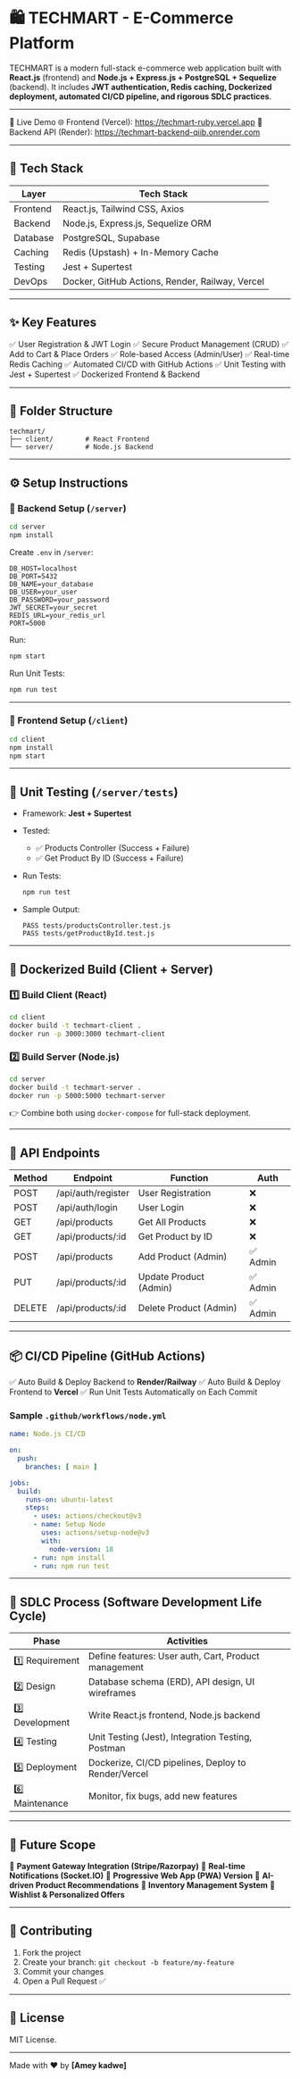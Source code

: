 # 🛍️ TECHMART - E-Commerce Platform

TECHMART is a modern full-stack e-commerce web application built with **React.js** (frontend) and **Node.js + Express.js + PostgreSQL + Sequelize** (backend). It includes **JWT authentication, Redis caching, Dockerized deployment, automated CI/CD pipeline, and rigorous SDLC practices**.

---

🔗 Live Demo
🌐 Frontend (Vercel): https://techmart-ruby.vercel.app
🔌 Backend API (Render): https://techmart-backend-qiib.onrender.com

---

## 🚀 Tech Stack

| Layer    | Tech Stack                                      |
| -------- | ----------------------------------------------- |
| Frontend | React.js, Tailwind CSS, Axios                   |
| Backend  | Node.js, Express.js, Sequelize ORM              |
| Database | PostgreSQL, Supabase                            |
| Caching  | Redis (Upstash) + In-Memory Cache               |
| Testing  | Jest + Supertest                                |
| DevOps   | Docker, GitHub Actions, Render, Railway, Vercel |

---

## ✨ Key Features

✅ User Registration & JWT Login
✅ Secure Product Management (CRUD)
✅ Add to Cart & Place Orders
✅ Role-based Access (Admin/User)
✅ Real-time Redis Caching
✅ Automated CI/CD with GitHub Actions
✅ Unit Testing with Jest + Supertest
✅ Dockerized Frontend & Backend

---

## 📂 Folder Structure

```
techmart/
├── client/        # React Frontend
└── server/        # Node.js Backend
```

---

## ⚙️ Setup Instructions

### 🔧 Backend Setup (`/server`)

```bash
cd server
npm install
```

Create `.env` in `/server`:

```env
DB_HOST=localhost
DB_PORT=5432
DB_NAME=your_database
DB_USER=your_user
DB_PASSWORD=your_password
JWT_SECRET=your_secret
REDIS_URL=your_redis_url
PORT=5000
```

Run:

```bash
npm start
```

Run Unit Tests:

```bash
npm run test
```

---

### 🎨 Frontend Setup (`/client`)

```bash
cd client
npm install
npm start
```

---

## 🧪 Unit Testing (`/server/tests`)

* Framework: **Jest + Supertest**
* Tested:

  * ✅ Products Controller (Success + Failure)
  * ✅ Get Product By ID (Success + Failure)
* Run Tests:

  ```bash
  npm run test
  ```
* Sample Output:

  ```
  PASS tests/productsController.test.js
  PASS tests/getProductById.test.js
  ```

---

## 🐳 Dockerized Build (Client + Server)

### 1️⃣ Build Client (React)

```bash
cd client
docker build -t techmart-client .
docker run -p 3000:3000 techmart-client
```

### 2️⃣ Build Server (Node.js)

```bash
cd server
docker build -t techmart-server .
docker run -p 5000:5000 techmart-server
```

👉 Combine both using `docker-compose` for full-stack deployment.

---

## 🔗 API Endpoints

| Method | Endpoint           | Function               | Auth    |
| ------ | ------------------ | ---------------------- | ------- |
| POST   | /api/auth/register | User Registration      | ❌       |
| POST   | /api/auth/login    | User Login             | ❌       |
| GET    | /api/products      | Get All Products       | ❌       |
| GET    | /api/products/\:id | Get Product by ID      | ❌       |
| POST   | /api/products      | Add Product (Admin)    | ✅ Admin |
| PUT    | /api/products/\:id | Update Product (Admin) | ✅ Admin |
| DELETE | /api/products/\:id | Delete Product (Admin) | ✅ Admin |

---

## 📦 CI/CD Pipeline (GitHub Actions)

✅ Auto Build & Deploy Backend to **Render/Railway**
✅ Auto Build & Deploy Frontend to **Vercel**
✅ Run Unit Tests Automatically on Each Commit

### Sample `.github/workflows/node.yml`

```yaml
name: Node.js CI/CD

on:
  push:
    branches: [ main ]

jobs:
  build:
    runs-on: ubuntu-latest
    steps:
      - uses: actions/checkout@v3
      - name: Setup Node
        uses: actions/setup-node@v3
        with:
          node-version: 18
      - run: npm install
      - run: npm run test
```

---

## 🔄 SDLC Process (Software Development Life Cycle)

| Phase           | Activities                                           |
| --------------- | ---------------------------------------------------- |
| 1️⃣ Requirement | Define features: User auth, Cart, Product management |
| 2️⃣ Design      | Database schema (ERD), API design, UI wireframes     |
| 3️⃣ Development | Write React.js frontend, Node.js backend             |
| 4️⃣ Testing     | Unit Testing (Jest), Integration Testing, Postman    |
| 5️⃣ Deployment  | Dockerize, CI/CD pipelines, Deploy to Render/Vercel  |
| 6️⃣ Maintenance | Monitor, fix bugs, add new features                  |

---

## 🔮 Future Scope

🚀 **Payment Gateway Integration (Stripe/Razorpay)**
🚀 **Real-time Notifications (Socket.IO)**
🚀 **Progressive Web App (PWA) Version**
🚀 **AI-driven Product Recommendations**
🚀 **Inventory Management System**
🚀 **Wishlist & Personalized Offers**

---

## 🤝 Contributing

1. Fork the project
2. Create your branch: `git checkout -b feature/my-feature`
3. Commit your changes
4. Open a Pull Request ✅

---

## 📄 License

MIT License.

---

Made with ❤️ by **\[Amey kadwe]**
